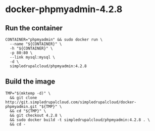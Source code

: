 # docker-phpmyadmin-4.2.8

## Run the container

    CONTAINER="phpmyadmin" && sudo docker run \
      --name "${CONTAINER}" \
      -h "${CONTAINER}" \
      -p 80:80 \
      --link mysql:mysql \
      -d \
      simpledrupalcloud/phpmyadmin:4.2.8

## Build the image

    TMP="$(mktemp -d)" \
      && git clone http://git.simpledrupalcloud.com/simpledrupalcloud/docker-phpmyadmin.git "${TMP}" \
      && cd "${TMP}" \
      && git checkout 4.2.8 \
      && sudo docker build -t simpledrupalcloud/phpmyadmin:4.2.8 . \
      && cd -
